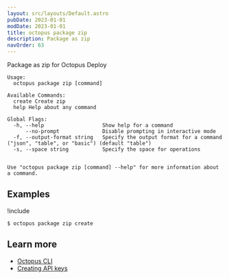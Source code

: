 ```yaml
---
layout: src/layouts/Default.astro
pubDate: 2023-01-01
modDate: 2023-01-01
title: octopus package zip
description: Package as zip
navOrder: 63
---
```


Package as zip for Octopus Deploy


```
Usage:
  octopus package zip [command]

Available Commands:
  create Create zip
  help Help about any command

Global Flags:
  -h, --help                   Show help for a command
      --no-prompt              Disable prompting in interactive mode
  -f, --output-format string   Specify the output format for a command ("json", "table", or "basic") (default "table")
  -s, --space string           Specify the space for operations


Use "octopus package zip [command] --help" for more information about a command.
```

## Examples

!include <samples-instance>


```
$ octopus package zip create

```

## Learn more

- [Octopus CLI](/docs/octopus-rest-api/cli/)
- [Creating API keys](/docs/octopus-rest-api/how-to-create-an-api-key/)